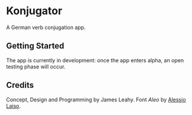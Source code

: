 # Konjugator

A German verb conjugation app.

## Getting Started

The app is currently in development: once the app enters alpha, an open testing phase will occur.

## Credits

Concept, Design and Programming by James Leahy. Font *Aleo* by [Alessio Laiso](https://www.fontsquirrel.com/fonts/aleo).
